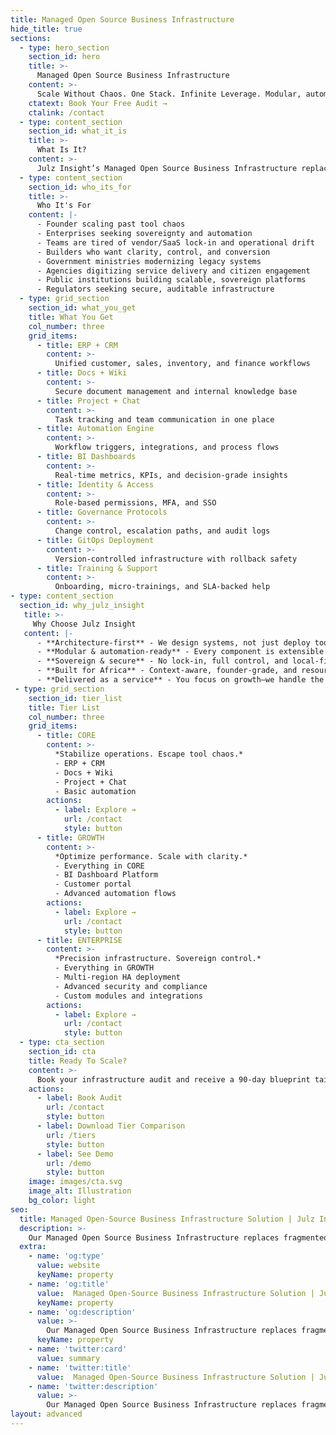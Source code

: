 ```yaml
---
title: Managed Open Source Business Infrastructure
hide_title: true
sections:
  - type: hero_section
    section_id: hero
    title: >-
      Managed Open Source Business Infrastructure
    content: >-
      Scale Without Chaos. One Stack. Infinite Leverage. Modular, automation-ready managed open-source business infrastructure for African founders and scale-ups.
    ctatext: Book Your Free Audit →
    ctalink: /contact
  - type: content_section
    section_id: what_it_is
    title: >-
      What Is It?
    content: >-
      Julz Insight’s Managed Open Source Business Infrastructure replaces fragmented tools and fragile workflows with a unified, modular system—designed, deployed, and managed for scale.<br>We architect your business backbone using open-source technologies: ERP, CRM, documents, automation, dashboards, and governance—all integrated, secure, and tailored to your growth.
  - type: content_section
    section_id: who_its_for
    title: >-
      Who It's For
    content: |-
      - Founder scaling past tool chaos
      - Enterprises seeking sovereignty and automation
      - Teams are tired of vendor/SaaS lock-in and operational drift
      - Builders who want clarity, control, and conversion
      - Government ministries modernizing legacy systems
      - Agencies digitizing service delivery and citizen engagement
      - Public institutions building scalable, sovereign platforms
      - Regulators seeking secure, auditable infrastructure
  - type: grid_section
    section_id: what_you_get
    title: What You Get
    col_number: three
    grid_items:
      - title: ERP + CRM
        content: >-
          Unified customer, sales, inventory, and finance workflows
      - title: Docs + Wiki
        content: >-
          Secure document management and internal knowledge base
      - title: Project + Chat
        content: >-
          Task tracking and team communication in one place
      - title: Automation Engine
        content: >-
          Workflow triggers, integrations, and process flows
      - title: BI Dashboards
        content: >-
          Real-time metrics, KPIs, and decision-grade insights
      - title: Identity & Access
        content: >-
          Role-based permissions, MFA, and SSO
      - title: Governance Protocols
        content: >-
          Change control, escalation paths, and audit logs
      - title: GitOps Deployment
        content: >-
          Version-controlled infrastructure with rollback safety
      - title: Training & Support
        content: >-
          Onboarding, micro-trainings, and SLA-backed help
- type: content_section
  section_id: why_julz_insight
   title: >-
     Why Choose Julz Insight
   content: |-
      - **Architecture-first** - We design systems, not just deploy tools
      - **Modular & automation-ready** - Every component is extensible and triggerable
      - **Sovereign & secure** - No lock-in, full control, and local-first resilience
      - **Built for Africa** - Context-aware, founder-grade, and resource-optimized
      - **Delivered as a service** - You focus on growth—we handle the infrastructure
 - type: grid_section
    section_id: tier_list
    title: Tier List
    col_number: three
    grid_items:
      - title: CORE
        content: >-
          *Stabilize operations. Escape tool chaos.*
          - ERP + CRM
          - Docs + Wiki
          - Project + Chat
          - Basic automation
        actions:
          - label: Explore →
            url: /contact
            style: button
      - title: GROWTH
        content: >-
          *Optimize performance. Scale with clarity.*
          - Everything in CORE
          - BI Dashboard Platform
          - Customer portal
          - Advanced automation flows
        actions:
          - label: Explore →
            url: /contact
            style: button
      - title: ENTERPRISE
        content: >-
          *Precision infrastructure. Sovereign control.*
          - Everything in GROWTH
          - Multi-region HA deployment
          - Advanced security and compliance
          - Custom modules and integrations
        actions:
          - label: Explore →
            url: /contact
            style: button
  - type: cta_section
    section_id: cta
    title: Ready To Scale?
    content: >-
      Book your infrastructure audit and receive a 90-day blueprint tailored to your business.<br>Let’s unify your operations, automate your workflows, and build a system that scales with you.
    actions:
      - label: Book Audit
        url: /contact
        style: button
      - label: Download Tier Comparison
        url: /tiers
        style: button
      - label: See Demo
        url: /demo
        style: button
    image: images/cta.svg
    image_alt: Illustration
    bg_color: light
seo:
  title: Managed Open-Source Business Infrastructure Solution | Julz Insight
  description: >-
    Our Managed Open Source Business Infrastructure replaces fragmented tools and fragile workflows with a unified, modular system—designed, deployed, and managed for scale.
  extra:
    - name: 'og:type'
      value: website
      keyName: property
    - name: 'og:title'
      value:  Managed Open-Source Business Infrastructure Solution | Julz Insight
      keyName: property
    - name: 'og:description'
      value: >-
        Our Managed Open Source Business Infrastructure replaces fragmented tools and fragile workflows with a unified, modular system—designed, deployed, and managed for scale.
      keyName: property
    - name: 'twitter:card'
      value: summary
    - name: 'twitter:title'
      value:  Managed Open-Source Business Infrastructure Solution | Julz Insight
    - name: 'twitter:description'
      value: >-
        Our Managed Open Source Business Infrastructure replaces fragmented tools and fragile workflows with a unified, modular system—designed, deployed, and managed for scale.
layout: advanced
---
```

